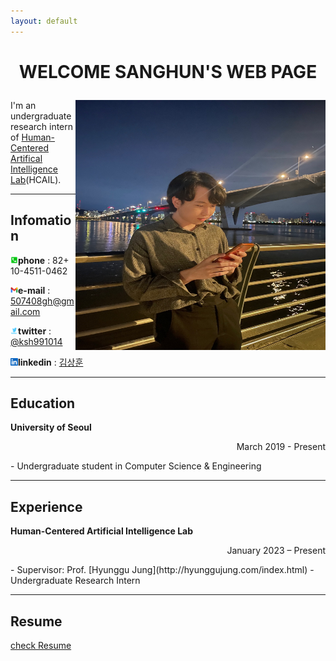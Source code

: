 ```yaml
---
layout: default
---
```


# <p align="center">WELCOME SANGHUN'S WEB PAGE </p>

<img src="profile.jpg" height="400px" width="400px" align="right"> 


I'm an undergraduate research intern of [Human-Centered Artifical Intelligence Lab](https://hcail.uos.ac.kr/)(HCAIL). 

---
## Infomation

<img src="phone_number.webp" height="12px" width="12px">**phone** : 82+ 10-4511-0462  

<img src="gmail.png" height="12px" width="12px">**e-mail** : 507408gh@gmail.com  

<img src="twitter.png" height="12px" width="12px">**twitter** : [@ksh991014](https://twitter.com/ksh991014)  

<img src="linkedln.png" height="12px" width="12px">**linkedin** : [김상훈](https://www.linkedin.com/in/%EC%83%81%ED%9B%88-%EA%B9%80-9006bb260/)

---
## Education

**University of Seoul**
<p align="right">March 2019 - Present</p>  
- Undergraduate student in Computer Science & Engineering  

---
## Experience

**Human-Centered Artificial Intelligence Lab**
<p align="right">January 2023 – Present </p>  
- Supervisor: Prof. [Hyunggu Jung](http://hyunggujung.com/index.html)  
- Undergraduate Research Intern

---
## Resume

[check Resume](resume_SanghunKim.pdf)
